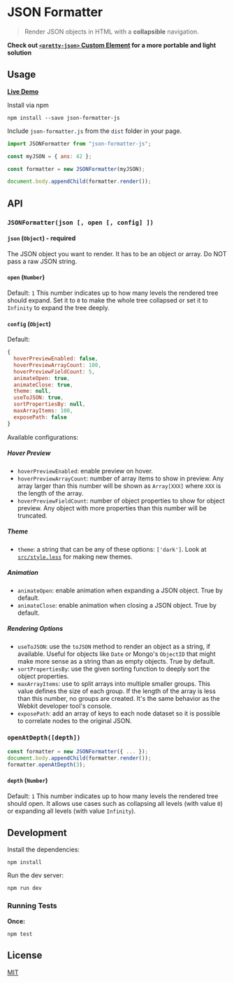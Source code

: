# JSON Formatter

> Render JSON objects in HTML with a **collapsible** navigation.

**Check out [`<pretty-json>` Custom Element](https://github.com/mohsen1/pretty-json) for a more portable and light solution**

## Usage

**[Live Demo](http://azimi.me/json-formatter-js/)**

Install via npm

```shell
npm install --save json-formatter-js
```

Include `json-formatter.js` from the `dist` folder in your page.

```js
import JSONFormatter from "json-formatter-js";

const myJSON = { ans: 42 };

const formatter = new JSONFormatter(myJSON);

document.body.appendChild(formatter.render());
```

## API

### `JSONFormatter(json [, open [, config] ])`

#### `json` (`Object`) - **required**

The JSON object you want to render. It has to be an object or array. Do NOT pass a raw JSON string.

#### `open` (`Number`)

Default: `1`
This number indicates up to how many levels the rendered tree should expand. Set it to `0` to make the whole tree collapsed or set it to `Infinity` to expand the tree deeply.

#### `config` (`Object`)

Default:

```js
{
  hoverPreviewEnabled: false,
  hoverPreviewArrayCount: 100,
  hoverPreviewFieldCount: 5,
  animateOpen: true,
  animateClose: true,
  theme: null,
  useToJSON: true,
  sortPropertiesBy: null,
  maxArrayItems: 100,
  exposePath: false
}
```

Available configurations:

##### Hover Preview

- `hoverPreviewEnabled`: enable preview on hover.
- `hoverPreviewArrayCount`: number of array items to show in preview. Any array larger than this number will be shown as `Array[XXX]` where `XXX` is the length of the array.
- `hoverPreviewFieldCount`: number of object properties to show for object preview. Any object with more properties than this number will be truncated.

##### Theme

- `theme`: a string that can be any of these options: `['dark']`. Look at [`src/style.less`](src/style.less) for making new themes.

##### Animation

- `animateOpen`: enable animation when expanding a JSON object. True by default.
- `animateClose`: enable animation when closing a JSON object. True by default.

##### Rendering Options

- `useToJSON`: use the `toJSON` method to render an object as a string, if available. Useful for objects like `Date` or Mongo's `ObjectID` that might make more sense as a string than as empty objects. True by default.
- `sortPropertiesBy`: use the given sorting function to deeply sort the object properties.
- `maxArrayItems`: use to split arrays into multiple smaller groups. This value defines the size of each group. If the length of the array is less than this number, no groups are created. It's the same behavior as the Webkit developer tool's console.
- `exposePath`: add an array of keys to each node dataset so it is possible to correlate nodes to the original JSON.

### `openAtDepth([depth])`

```js
const formatter = new JSONFormatter({ ... });
document.body.appendChild(formatter.render());
formatter.openAtDepth(3);
```

#### `depth` (`Number`)

Default: `1`
This number indicates up to how many levels the rendered tree should open. It allows use cases such as collapsing all levels (with value `0`) or expanding all levels (with value `Infinity`).

## Development

Install the dependencies:

```shell
npm install
```

Run the dev server:

```shell
npm run dev
```

### Running Tests

**Once:**

```shell
npm test
```

## License

[MIT](./LICENSE)
